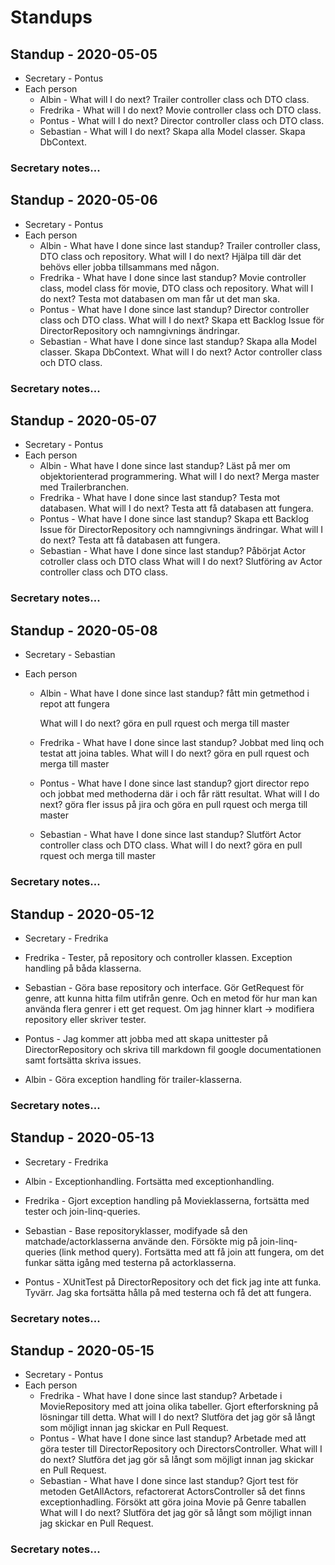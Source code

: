 # Standups
## Standup - 2020-05-05
* Secretary - Pontus
* Each person
     * Albin - What will I do next? Trailer controller class och DTO class.
     * Fredrika - What will I do next? Movie controller class och DTO class.
     * Pontus - What will I do next? Director controller class och DTO class.
     * Sebastian - What will I do next? Skapa alla Model classer. Skapa DbContext.

### Secretary notes...

## Standup - 2020-05-06

* Secretary - Pontus
* Each person
     * Albin - What have I done since last standup? Trailer controller class, DTO class och repository. What will I do next? Hjälpa till där det behövs eller jobba tillsammans med någon.
     * Fredrika - What have I done since last standup? Movie controller class, model class för movie, DTO class och repository. What will I do next? Testa mot databasen om man får ut det man ska. 
     * Pontus - What have I done since last standup? Director controller class och DTO class. What will I do next? Skapa ett Backlog Issue för DirectorRepository och namngivnings ändringar.
     * Sebastian - What have I done since last standup? Skapa alla Model classer. Skapa DbContext. What will I do next? Actor controller class och DTO class.

### Secretary notes...

## Standup - 2020-05-07

* Secretary - Pontus
* Each person
  * Albin - What have I done since last standup? Läst på mer om objektorienterad programmering. What will I do next? Merga master med Trailerbranchen.
  * Fredrika - What have I done since last standup? Testa mot databasen. What will I do next? Testa att få databasen att fungera.
  * Pontus - What have I done since last standup? Skapa ett Backlog Issue för DirectorRepository och namngivnings ändringar. What will I do next? Testa att få databasen att fungera.
  * Sebastian - What have I done since last standup? Påbörjat Actor cotroller class och DTO class What will I do next? Slutföring av Actor controller class och DTO class.

### Secretary notes...

## Standup - 2020-05-08

* Secretary - Sebastian

* Each person

  * Albin - What have I done since last standup? fått min getmethod i repot att fungera

    What will I do next? göra en pull rquest och merga till master

  * Fredrika - What have I done since last standup? Jobbat med linq och testat att joina tables. What will I do next? göra en pull rquest och merga till master

  * Pontus - What have I done since last standup? gjort director repo och jobbat med methoderna där i och får rätt resultat. What will I do next? göra fler issus på jira och göra en pull rquest och merga till master

  * Sebastian - What have I done since last standup? Slutfört  Actor controller class och DTO class. What will I do next? göra en pull rquest och merga till master

### Secretary notes...

## Standup - 2020-05-12
* Secretary - Fredrika

* Fredrika - Tester, på repository och controller klassen. Exception handling på båda klasserna. 
* Sebastian - Göra base repository och interface. Gör GetRequest för genre, att kunna hitta film utifrån genre. Och en metod för hur man kan använda flera genrer i ett get request. Om jag hinner klart -> modifiera repository eller skriver tester.    
* Pontus - Jag kommer att jobba med att skapa unittester på DirectorRepository och skriva till markdown fil google documentationen samt fortsätta skriva issues.
* Albin - Göra exception handling för trailer-klasserna. 

### Secretary notes...

## Standup - 2020-05-13
* Secretary - Fredrika 

* Albin - Exceptionhandling. Fortsätta med exceptionhandling.
* Fredrika - Gjort exception handling på Movieklasserna, fortsätta med tester och join-linq-queries.
* Sebastian - Base repositoryklasser, modifyade så den matchade/actorklasserna använde den. Försökte mig på join-linq-queries (link method query). Fortsätta med att få join att fungera, om det funkar sätta igång med testerna på actorklasserna.
* Pontus - XUnitTest på DirectorRepository och det fick jag inte att funka. Tyvärr. Jag ska fortsätta hålla på med testerna och få det att fungera. 

### Secretary notes...

## Standup - 2020-05-15

* Secretary - Pontus
* Each person
  * Fredrika - What have I done since last standup? Arbetade i MovieRepository med att joina olika tabeller. Gjort efterforskning på lösningar till detta. What will I do next? Slutföra det jag gör så långt som möjligt innan jag skickar en Pull Request. 
  * Pontus - What have I done since last standup? Arbetade med att göra tester till DirectorRepository och DirectorsController. What will I do next? Slutföra det jag gör så långt som möjligt innan jag skickar en Pull Request.
  * Sebastian - What have I done since last standup? Gjort test för metoden GetAllActors, refactorerat ActorsController så det finns exceptionhadling. Försökt att göra joina Movie på Genre taballen  What will I do next? Slutföra det jag gör så långt som möjligt innan jag skickar en Pull Request.

### Secretary notes...